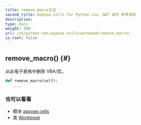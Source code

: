 ```yaml
---
title: remove_macro方法
second_title: Aspose.Cells for Python via .NET API 参考资料
description:
type: docs
weight: 300
url: /zh/python-net/aspose.cells/workbook/remove_macro/
is_root: false
---
```

##  remove_macro() {#}
从此电子表格中删除 VBA/宏。



```python
def remove_macro(self):
    ...
```





### 也可以看看
* 模块 [aspose.cells](../../)
* 类 [Workbook](/cells/zh/python-net/aspose.cells/workbook)
